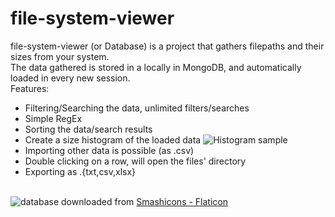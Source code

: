 # file-system-viewer
file-system-viewer (or Database) is a project that gathers filepaths and their sizes from your system.  
The data gathered is stored in a locally in MongoDB, and automatically loaded in every new session.  
Features:
- Filtering/Searching the data, unlimited filters/searches
- Simple RegEx
- Sorting the data/search results
- Create a size histogram of the loaded data
![Histogram sample](https://user-images.githubusercontent.com/95504963/159956394-d2bf1f7e-8be6-4f37-81ea-24e9be6c9cac.png)
- Importing other data is possible (as .csv)
- Double clicking on a row, will open the files' directory
- Exporting as .{txt,csv,xlsx}

<br>![database](https://user-images.githubusercontent.com/95504963/154506481-7baf44f2-6dab-4d58-8a6a-fc5e2ccc032c.png "database.png")
downloaded from
<a href="https://www.flaticon.com/free-icons/database" title="database icons">Smashicons - Flaticon</a>
